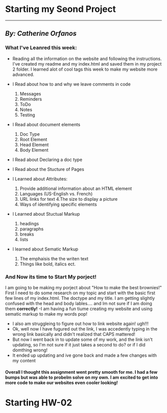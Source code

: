 # **Starting my Seond Project**
___
## *By: Catherine Orfanos*
### **What I've Leanred this week:**
- Reading all the information on the website and following the instructions. I've created my readme and my index.html and saved them in my project 2 folder. I learned alot of cool tags this week to make my website more advanced.


- I Read about how to and why we leave comments in code
  1. Messages
  2. Reminders
  3. ToDo
  4. Notes
  5. Testing
- I Read about document elements
  1. Doc Type
  2. Root Element
  3. Head Element
  4. Body Element
- I Read about Declaring a doc type
- I Read about the Stucture of Pages
- I Learned about Attributes:
  1. Provide additional information about an HTML element
  2. Languages (US-English vs. French)
  3. URL links for text
  4.The size to display a picture
  5. Ways of identifying specific elements
- I Learned about Stuctual Markup
  1. headings
  2. paragraphs
  3. breaks
  4. lists
- I learned about Sematic Markup
  1. The emphaisis the the writen text
  2. Things like bold, italics ect.

### **And Now its time to Start My porject!**
I am going to be making my porject about "How to make the best brownies!"
First I need to do some research on my topic and start with the basic first few lines of my index.html. The doctype and my title. I am getting slightly confused with the head and body lables.... and Im not sure if I am doing them **correctly!**
-I am having a fun tiume creating my website and using sematic markup to make my words pop!
- I also am struggleing to figure out how to link website again! ugh!!!
- Ok, well now I have fugured out the link, I was accedently typing in the wrong link basically and didn't realized that CAPS mattered!
- But now I went back in to update some of my work, and the link isn't updating, so I'm not sure if it just takes a second to do? or if I did domthing wrong!
- It ended up updating and ive gone back and made a few changes with my content

#### Overall I thought this assignment went pretty smooth for me. I had a few bumps but was able to probelm solve on my own. I am excited to get into more code to make our websites even cooler looking!

# **Starting HW-02**
